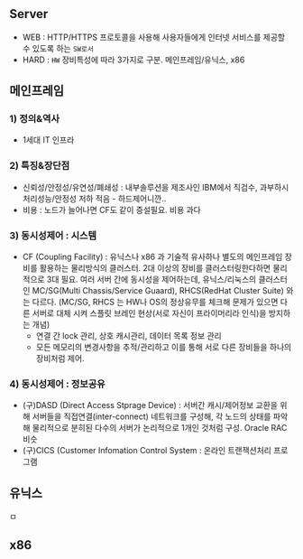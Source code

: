
#


## Server
 - WEB : HTTP/HTTPS 프로토콜을 사용해 사용자들에게 인터넷 서비스를 제공할 수 있도록 하는 `SW로서`
 - HARD : `HW` 장비특성에 따라 3가지로 구분. 메인프레임/유닉스, x86
## 메인프레임
### 1) 정의&역사
  - 1세대 IT 인프라
### 2) 특징&장단점
  - 신뢰성/안정성/유연성/폐쇄성 : 내부솔루션을 제조사인 IBM에서 직검수, 과부하시 처리성능/안정성 저하 적음 - 하드제어니깐..
  - 비용 : 노드가 늘어나면 CF도 같이 증설필요. 비용 과다

### 3) 동시성제어 : 시스템
  - CF (Coupling Facility) : 유닉스나 x86 과 기술적 유사하나 별도의 메인프레임 장비를 활용하는 물리방식의 클러스터. 2대 이상의 장비를 클러스터링한다하면 물리적으로 3대 필요. 여러 서버 간에 동시성을 제어하는데, 유닉스/리눅스의 클러스터인 MC/SG(Multi Chassis/Service Guaard), RHCS(RedHat Cluster Suite) 와는 다르다. (MC/SG, RHCS 는 HW나 OS의 정상유무를 체크해 문제가 있으면 다른 서버로 대체 시켜 스플릿 브레인 현상(서로 자신이 프라이머리라 인식)을 방지하는 개념)
     - 연결 간 lock 관리, 상호 캐시관리, 데이터 목록 정보 관리
     - 모든 메모리의 변경사항을 추적/관리하고 이를 통해 서로 다른 장비들을 하나의 장비처럼 제어.
### 4) 동시성제어 : 정보공유
  - (구)DASD (Direct Access Stprage Device) : 서버간 캐시/제어정보 교환을 위해 서버들을 직접연결(inter-connect) 네트워크를 구성해, 각 노드의 상태를 파악해 물리적으로 분히된 다수의 서버가 논리적으로 1개인 것처럼 구성. Oracle RAC 비슷
  - (구)CICS (Customer Infomation Control System : 온라인 트랜잭션처리 프로그램

## 유닉스

ㅁ
## x86

